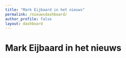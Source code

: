 ```yaml
---
title: "Mark Eijbaard in het nieuws"
permalink: /nieuwsdashboard/
author_profile: false
layout: dashboard
---
```


<h1>Mark Eijbaard in het nieuws</h1>
<div id="nieuws-dashboard"></div>

<link rel="stylesheet" href="/assets/css/style.css">
<script type="module" src="/assets/js/main.js"></script>
